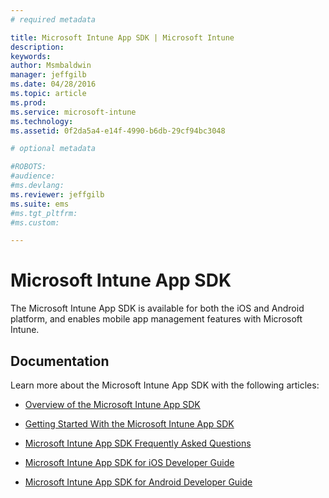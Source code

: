 ```yaml
---
# required metadata

title: Microsoft Intune App SDK | Microsoft Intune
description:
keywords:
author: Msmbaldwin
manager: jeffgilb
ms.date: 04/28/2016
ms.topic: article
ms.prod:
ms.service: microsoft-intune
ms.technology:
ms.assetid: 0f2da5a4-e14f-4990-b6db-29cf94bc3048

# optional metadata

#ROBOTS:
#audience:
#ms.devlang:
ms.reviewer: jeffgilb
ms.suite: ems
#ms.tgt_pltfrm:
#ms.custom:

---
```


# Microsoft Intune App SDK
The Microsoft Intune App SDK is available for both the iOS and Android platform, and enables mobile app management features with Microsoft Intune.

## Documentation
Learn more about the Microsoft Intune App SDK with the following articles:

-   [Overview of the Microsoft Intune App SDK](overview-of-the-microsoft-intune-app-sdk.md)

-   [Getting Started With the Microsoft Intune App SDK](getting-started-with-the-microsoft-intune-app-sdk.md)

-   [Microsoft Intune App SDK Frequently Asked Questions](microsoft-intune-app-sdk-frequently-asked-questions.md)

-   [Microsoft Intune App SDK for iOS Developer Guide](microsoft-intune-app-sdk-for-ios-developer-guide.md)

-   [Microsoft Intune App SDK for Android Developer Guide](microsoft-intune-app-sdk-for-android-developer-guide.md)

